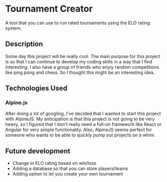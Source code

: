 # Tournament Creator

A tool that you can use to run rated tournaments using the ELO rating system.

## Description

Some day this project will be really cool. The main purpose for this project is so that I can continue to develop my coding skills in a way that I find interesting. I also have a group of friends who enjoy random competitions like ping pong and chess. So I thought this might be an interesting idea.

## Technologies Used

### Alpine.js

After doing a lot of googling, I've decided that I wanted to start this project with AlpineJS. My anticipation is that this project is not going to be very heavy, so I figured that I don't really need a full-on framework like React or Angular for very simple functionality. Also, AlpineJS seems perfect for someone who wants to be able to quickly pump out projects on a whim.

## Future development

- Change in ELO rating based on win/loss
- Adding a database so that you can store players/teams
- Adding option to let you create your own tournament
